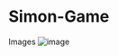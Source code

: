 # Simon-Game
Images
![image](https://user-images.githubusercontent.com/91786927/203781824-3e8cdbaf-efb0-4573-b10f-405769e2ae54.png)

